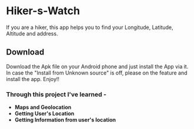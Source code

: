 # Hiker-s-Watch
 If you are a hiker, this app helps you to find your Longitude, Latitude, Altitude and address.
## Download
Download the Apk file on your Android phone and just install the App via it. In case the "Install from Unknown source" is off, please on the feature and install the app. Enjoy!!

### Through this project I've learned -
* **Maps and Geolocation**
* **Getting User's Location**
* **Getting Information from user's location**
